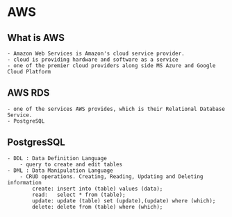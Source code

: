 # AWS

## What is AWS
    - Amazon Web Services is Amazon's cloud service provider.
    - cloud is providing hardware and software as a service
    - one of the premier cloud providers along side MS Azure and Google Cloud Platform

## AWS RDS
    - one of the services AWS provides, which is their Relational Database Service.
    - PostgreSQL

## PostgresSQL
    - DDL : Data Definition Language
        - query to create and edit tables
    - DML : Data Manipulation Language
        - CRUD operations. Creating, Reading, Updating and Deleting information
            create: insert into (table) values (data); 
            read:   select * from (table);
            update: update (table) set (update),(update) where (which);
            delete: delete from (table) where (which);
